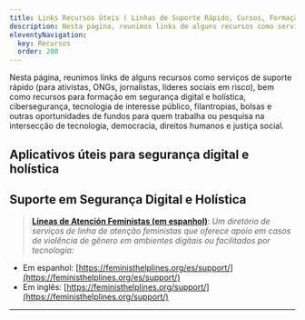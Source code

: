 ```yaml
---
title: Links Recursos Úteis ( Linhas de Suporte Rápido, Cursos, Formação, Fundos, Bolsas, etc)
description: Nesta página, reunimos links de alguns recursos como serviços de suporte rápido (para ativistas, ONGs, jornalistas, líderes sociais em risco), bem como recursos para formação em segurança digital e holística, cibersegurança, tecnologia de interesse público, filantropias, bolsas e outras oportunidades de fundos para quem trabalha ou pesquisa na intersecção de tecnologia, democracia, direitos humanos e justiça social.
eleventyNavigation:
  key: Recursos
  order: 200
---
```


Nesta página, reunimos links de alguns recursos como serviços de suporte rápido (para ativistas, ONGs, jornalistas, líderes sociais em risco), bem como recursos para formação em segurança digital e holística, cibersegurança, tecnologia de interesse público, filantropias, bolsas e outras oportunidades de fundos para quem trabalha ou pesquisa na intersecção de tecnologia, democracia, direitos humanos e justiça social.

## Aplicativos úteis para segurança digital e holística



## Suporte em Segurança Digital e Holística

> **[Líneas de Atención Feministas (em espanhol)](https://feministhelplines.org/es/support/)**:
> _Um diretório de serviços de linha de atenção feministas que oferece apoio em casos de violência de gênero em ambientes digitais ou facilitados por tecnologia:_

- Em espanhol: [https://feministhelplines.org/es/support/](https://feministhelplines.org/es/support/)
- Em inglês: [https://feministhelplines.org/support/](https://feministhelplines.org/support/)

<hr>

